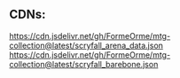 ## CDNs:

https://cdn.jsdelivr.net/gh/FormeOrme/mtg-collection@latest/scryfall_arena_data.json
https://cdn.jsdelivr.net/gh/FormeOrme/mtg-collection@latest/scryfall_barebone.json
